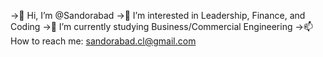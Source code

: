 ->👋 Hi, I’m @Sandorabad
->👀 I’m interested in Leadership, Finance, and Coding
->🌱 I’m currently studying Business/Commercial Engineering
->📫 How to reach me: sandorabad.cl@gmail.com

<!---
Sandorabad/Sandorabad is a ✨ special ✨ repository because its `README.md` (this file) appears on your GitHub profile.
You can click the Preview link to take a look at your changes.
--->
